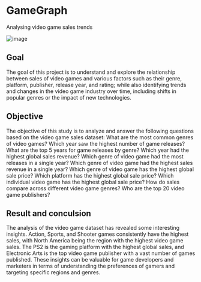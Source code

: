# GameGraph
Analysing video game sales trends



![image](https://user-images.githubusercontent.com/29608089/228639642-6dfa8d0f-a575-45a7-a384-c8d05043f77b.png)


## Goal 
The goal of this project is to understand and explore the relationship between sales of video games and various factors such as their genre, platform, publisher, release year, and rating; while also identifying trends and changes in the video game industry over time, including shifts in popular genres or the impact of new technologies.

## Objective
The objective of this study is to analyze and answer the following questions based on the video game sales dataset:
What are the most common genres of video games?
Which year saw the highest number of game releases?
What are the top 5 years for game releases by genre?
Which year had the highest global sales revenue?
Which genre of video game had the most releases in a single year?
Which genre of video game had the highest sales revenue in a single year?
Which genre of video game has the highest global sale price?
Which platform has the highest global sale price?
Which individual video game has the highest global sale price?
How do sales compare across different video game genres?
Who are the top 20 video game publishers?


## Result and conculsion
The analysis of the video game dataset has revealed some interesting insights. Action, Sports, and Shooter games consistently have the highest sales, with North America being the region with the highest video game sales. The PS2 is the gaming platform with the highest global sales, and Electronic Arts is the top video game publisher with a vast number of games published. These insights can be valuable for game developers and marketers in terms of understanding the preferences of gamers and targeting specific regions and genres.
